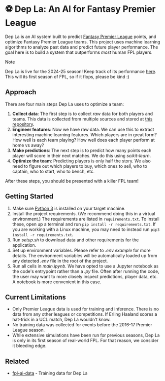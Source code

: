 # ⚽ Dep La: An AI for Fantasy Premier League
Dep La is an AI system built to predict [Fantasy Premier League](https://fantasy.premierleague.com/) points, and optimize Fantasy Premier League teams. This project uses machine learning algorithms to analyze past data and predict future player performance. The goal here is to build a system that outperforms *most* human FPL players. 

> [!NOTE]
> Dep La is live for the 2024-25 season! Keep track of its performance [here](https://fantasy.premierleague.com/entry/3291882/event/1). This will its first season of FPL, so if it flops, please be kind :)

## Approach
There are four main steps Dep La uses to optimize a team: 

1. **Collect data**: The first step is to collect *raw* data for both players and teams. This data is collected from multiple sources and stored at [this repository](https://github.com/kz4killua/fpl-ai-data). 
2. **Engineer features**: Now we have raw data. We can use this to extract interesting machine learning features. Which players are in great form? How well is each team playing? How well does each player perform at home vs away? 
3. **Make predictions**: The next step is to predict how many points each player will score in their next matches. We do this using *scikit-learn*.
4. **Optimize the team**: Predicting players is only half the story. We also need to figure out which players to buy, which ones to sell, who to captain, who to start, who to bench, etc.

After these steps, you should be presented with a killer FPL team!

## Getting Started
1. Make sure [Python 3](https://www.python.org/) is installed on your target machine. 
2. Install the project requirements. (We recommend doing this in a virtual environment.) The requirements are listed in `requirements.txt`. To install these, open up a terminal and run `pip install -r requirements.txt`. If you are working with a Linux machine, you may need to instead run `pip3 install -r requirements.txt`. 
3. Run *setup.sh* to download data and other requirements for the application. 
4. Set up environment variables. Please refer to *.env.example* for more details. The environment variables will be automatically loaded up from any detected *.env* file in the root of the project. 
5. Run all cells in *main.ipynb*. We have opted to use a Jupyter notebook as the code's entrypoint rather than a *.py* file. Often after running the code, the user may want to more closely inspect predictions, player data, etc. A notebook is more convenient in this case. 

## Current Limitations
- Only Premier League data is used for training and inference. There is no data from any other leagues or competitions. If Erling Haaland scores a hat-trick in a UCL match, Dep La wouldn't know. 
- No training data was collected for events before the 2016-17 Premier League season.
- While extensive simulations have been run for previous seasons, Dep La is only in its first season of real-world FPL. For that reason, we consider it bleeding edge. 

## Related
- [fpl-ai-data](https://github.com/kz4killua/fpl-ai-data) - Training data for Dep La
